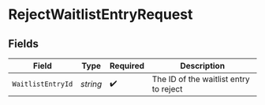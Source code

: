 # RejectWaitlistEntryRequest


## Fields

| Field                                  | Type                                   | Required                               | Description                            |
| -------------------------------------- | -------------------------------------- | -------------------------------------- | -------------------------------------- |
| `WaitlistEntryId`                      | *string*                               | :heavy_check_mark:                     | The ID of the waitlist entry to reject |